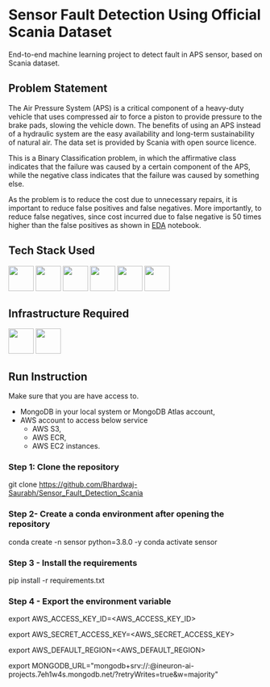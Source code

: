 # Sensor Fault Detection Using Official Scania Dataset
End-to-end machine learning project to detect fault in APS sensor, based on Scania dataset. 

## Problem Statement
The Air Pressure System (APS) is a critical component of a heavy-duty vehicle that uses compressed air to force a piston to provide pressure to the brake pads, slowing the vehicle down. The benefits of using an APS instead of a hydraulic system are the easy availability and long-term sustainability of natural air. The data set is provided by Scania with open source licence.

This is a Binary Classification problem, in which the affirmative class indicates that the failure was caused by a certain component of the APS, while the negative class indicates that the failure was caused by something else.

As the problem is to reduce the cost due to unnecessary repairs, it is important to reduce false positives and false negatives. More importantly, to reduce false negatives, since cost incurred due to false negative is 50 times higher than the false positives as shown in [EDA](https://github.com/Bhardwaj-Saurabh/Sensor_Fault_Detection_Scania/blob/master/notebooks/Scania_APS_failure_prediction.ipynb) notebook.

## Tech Stack Used
<img height="50" src="https://user-images.githubusercontent.com/25181517/192108891-d86b6220-e232-423a-bf5f-90903e6887c3.png">          <img height="50" src="https://user-images.githubusercontent.com/25181517/183914128-3fc88b4a-4ac1-40e6-9443-9a30182379b7.png">       <img height="50" src="https://www.macobserver.com/wp-content/uploads/2019/05/workfeatured-GitHub-2.png">       <img height="50" src="https://user-images.githubusercontent.com/25181517/183423507-c056a6f9-1ba8-4312-a350-19bcbc5a8697.png">       <img height="50" src="https://user-images.githubusercontent.com/25181517/117207330-263ba280-adf4-11eb-9b97-0ac5b40bc3be.png">       <img height="50" src="https://user-images.githubusercontent.com/25181517/182884177-d48a8579-2cd0-447a-b9a6-ffc7cb02560e.png">


## Infrastructure Required
<img height="50" src="https://user-images.githubusercontent.com/25181517/183896132-54262f2e-6d98-41e3-8888-e40ab5a17326.png">       <img height="50" src="https://user-images.githubusercontent.com/25181517/183868728-b2e11072-00a5-47e2-8a4e-4ebbb2b8c554.png">   
## Run Instruction
Make sure that you are have access to.

- MongoDB in your local system or MongoDB Atlas account,
- AWS account to access below service
  - AWS S3, 
  - AWS ECR, 
  - AWS EC2 instances.

### Step 1: Clone the repository

git clone https://github.com/Bhardwaj-Saurabh/Sensor_Fault_Detection_Scania

### Step 2- Create a conda environment after opening the repository

conda create -n sensor python=3.8.0 -y
conda activate sensor

### Step 3 - Install the requirements

pip install -r requirements.txt

### Step 4 - Export the environment variable

export AWS_ACCESS_KEY_ID=<AWS_ACCESS_KEY_ID>

export AWS_SECRET_ACCESS_KEY=<AWS_SECRET_ACCESS_KEY>

export AWS_DEFAULT_REGION=<AWS_DEFAULT_REGION>

export MONGODB_URL="mongodb+srv://<username>:<password>@ineuron-ai-projects.7eh1w4s.mongodb.net/?retryWrites=true&w=majority"